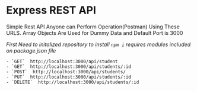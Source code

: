 # Express REST API  #

 Simple Rest API Anyone can Perform Operation(Postman) Using These URLS. Array Objects Are Used for Dummy Data and Default Port is 3000 

<i> First Need to initalized repository to install  `npm i` requires modules included on package.json file </i>

    - `GET`  http://localhost:3000/api/student
    - `GET`  http://localhost:3000/api/students/:id
    - `POST`  http://localhost:3000/api/students/
    - `PUT`  http://localhost:3000/api/students/:id
    - `DELETE`  http://localhost:3000/api/students/:id
